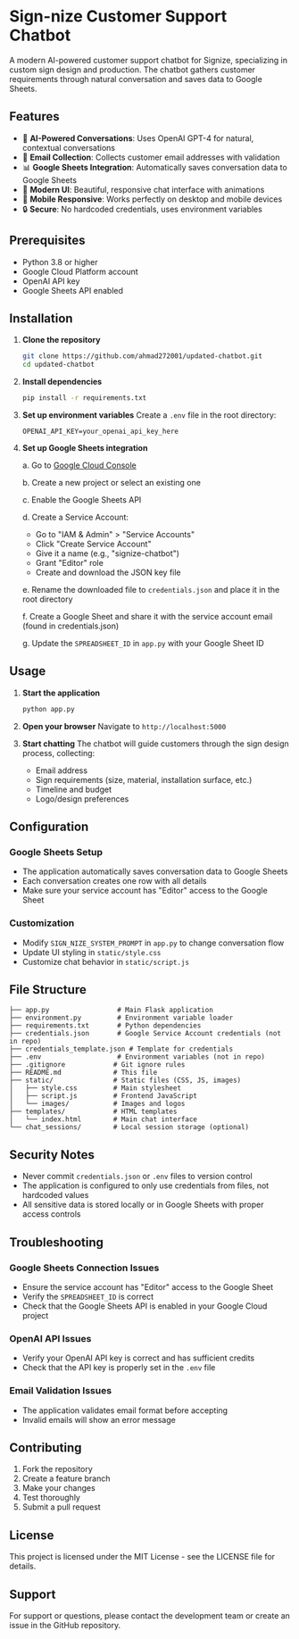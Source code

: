 # Sign-nize Customer Support Chatbot

A modern AI-powered customer support chatbot for Signize, specializing in custom sign design and production. The chatbot gathers customer requirements through natural conversation and saves data to Google Sheets.

## Features

- 🤖 **AI-Powered Conversations**: Uses OpenAI GPT-4 for natural, contextual conversations
- 📧 **Email Collection**: Collects customer email addresses with validation
- 📊 **Google Sheets Integration**: Automatically saves conversation data to Google Sheets
- 🎨 **Modern UI**: Beautiful, responsive chat interface with animations
- 📱 **Mobile Responsive**: Works perfectly on desktop and mobile devices
- 🔒 **Secure**: No hardcoded credentials, uses environment variables

## Prerequisites

- Python 3.8 or higher
- Google Cloud Platform account
- OpenAI API key
- Google Sheets API enabled

## Installation

1. **Clone the repository**
   ```bash
   git clone https://github.com/ahmad272001/updated-chatbot.git
   cd updated-chatbot
   ```

2. **Install dependencies**
   ```bash
   pip install -r requirements.txt
   ```

3. **Set up environment variables**
   Create a `.env` file in the root directory:
   ```env
   OPENAI_API_KEY=your_openai_api_key_here
   ```

4. **Set up Google Sheets integration**
   
   a. Go to [Google Cloud Console](https://console.cloud.google.com/)
   
   b. Create a new project or select an existing one
   
   c. Enable the Google Sheets API
   
   d. Create a Service Account:
      - Go to "IAM & Admin" > "Service Accounts"
      - Click "Create Service Account"
      - Give it a name (e.g., "signize-chatbot")
      - Grant "Editor" role
      - Create and download the JSON key file
   
   e. Rename the downloaded file to `credentials.json` and place it in the root directory
   
   f. Create a Google Sheet and share it with the service account email (found in credentials.json)
   
   g. Update the `SPREADSHEET_ID` in `app.py` with your Google Sheet ID

## Usage

1. **Start the application**
   ```bash
   python app.py
   ```

2. **Open your browser**
   Navigate to `http://localhost:5000`

3. **Start chatting**
   The chatbot will guide customers through the sign design process, collecting:
   - Email address
   - Sign requirements (size, material, installation surface, etc.)
   - Timeline and budget
   - Logo/design preferences

## Configuration

### Google Sheets Setup
- The application automatically saves conversation data to Google Sheets
- Each conversation creates one row with all details
- Make sure your service account has "Editor" access to the Google Sheet

### Customization
- Modify `SIGN_NIZE_SYSTEM_PROMPT` in `app.py` to change conversation flow
- Update UI styling in `static/style.css`
- Customize chat behavior in `static/script.js`

## File Structure

```
├── app.py                 # Main Flask application
├── environment.py         # Environment variable loader
├── requirements.txt       # Python dependencies
├── credentials.json       # Google Service Account credentials (not in repo)
├── credentials_template.json # Template for credentials
├── .env                   # Environment variables (not in repo)
├── .gitignore            # Git ignore rules
├── README.md             # This file
├── static/               # Static files (CSS, JS, images)
│   ├── style.css         # Main stylesheet
│   ├── script.js         # Frontend JavaScript
│   └── images/           # Images and logos
├── templates/            # HTML templates
│   └── index.html        # Main chat interface
└── chat_sessions/        # Local session storage (optional)
```

## Security Notes

- Never commit `credentials.json` or `.env` files to version control
- The application is configured to only use credentials from files, not hardcoded values
- All sensitive data is stored locally or in Google Sheets with proper access controls

## Troubleshooting

### Google Sheets Connection Issues
- Ensure the service account has "Editor" access to the Google Sheet
- Verify the `SPREADSHEET_ID` is correct
- Check that the Google Sheets API is enabled in your Google Cloud project

### OpenAI API Issues
- Verify your OpenAI API key is correct and has sufficient credits
- Check that the API key is properly set in the `.env` file

### Email Validation Issues
- The application validates email format before accepting
- Invalid emails will show an error message

## Contributing

1. Fork the repository
2. Create a feature branch
3. Make your changes
4. Test thoroughly
5. Submit a pull request

## License

This project is licensed under the MIT License - see the LICENSE file for details.

## Support

For support or questions, please contact the development team or create an issue in the GitHub repository.

